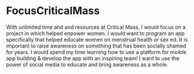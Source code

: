 # FocusCriticalMass

With unlimited time and and resources at Critical Mass, I would focus on a project in which helped enpower women. I would want to program an app specifically that helped educate women on menstrual health or sex ed. It is important to raise awareness on something that has been socially shamed for years. I would spend my time learning how to use a platform for moible app building & develop the app with an inspiring team! I want to use the power of social media to educate and bring awareness as a whole.
